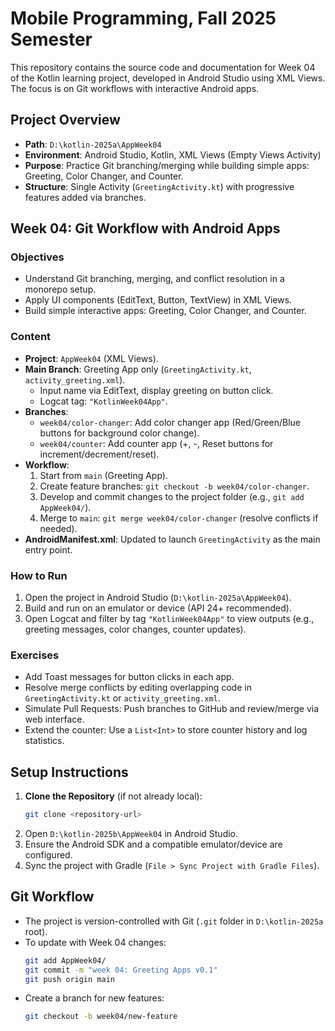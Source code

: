 # Mobile Programming, Fall 2025 Semester

This repository contains the source code and documentation for Week 04 of the Kotlin learning project, developed in Android Studio using XML Views. The focus is on Git workflows with interactive Android apps.

## Project Overview
- **Path**: `D:\kotlin-2025a\AppWeek04`
- **Environment**: Android Studio, Kotlin, XML Views (Empty Views Activity)
- **Purpose**: Practice Git branching/merging while building simple apps: Greeting, Color Changer, and Counter.
- **Structure**: Single Activity (`GreetingActivity.kt`) with progressive features added via branches.

## Week 04: Git Workflow with Android Apps
### Objectives
- Understand Git branching, merging, and conflict resolution in a monorepo setup.
- Apply UI components (EditText, Button, TextView) in XML Views.
- Build simple interactive apps: Greeting, Color Changer, and Counter.

### Content
- **Project**: `AppWeek04` (XML Views).
- **Main Branch**: Greeting App only (`GreetingActivity.kt`, `activity_greeting.xml`).
  - Input name via EditText, display greeting on button click.
  - Logcat tag: `"KotlinWeek04App"`.
- **Branches**:
  - `week04/color-changer`: Add color changer app (Red/Green/Blue buttons for background color change).
  - `week04/counter`: Add counter app (+, -, Reset buttons for increment/decrement/reset).
- **Workflow**:
  1. Start from `main` (Greeting App).
  2. Create feature branches: `git checkout -b week04/color-changer`.
  3. Develop and commit changes to the project folder (e.g., `git add AppWeek04/`).
  4. Merge to `main`: `git merge week04/color-changer` (resolve conflicts if needed).
- **AndroidManifest.xml**: Updated to launch `GreetingActivity` as the main entry point.

### How to Run
1. Open the project in Android Studio (`D:\kotlin-2025a\AppWeek04`).
2. Build and run on an emulator or device (API 24+ recommended).
3. Open Logcat and filter by tag `"KotlinWeek04App"` to view outputs (e.g., greeting messages, color changes, counter updates).

### Exercises
- Add Toast messages for button clicks in each app.
- Resolve merge conflicts by editing overlapping code in `GreetingActivity.kt` or `activity_greeting.xml`.
- Simulate Pull Requests: Push branches to GitHub and review/merge via web interface.
- Extend the counter: Use a `List<Int>` to store counter history and log statistics.

## Setup Instructions
1. **Clone the Repository** (if not already local):
   ```bash
   git clone <repository-url>
   ```
2. Open `D:\kotlin-2025b\AppWeek04` in Android Studio.
3. Ensure the Android SDK and a compatible emulator/device are configured.
4. Sync the project with Gradle (`File > Sync Project with Gradle Files`).

## Git Workflow
- The project is version-controlled with Git (`.git` folder in `D:\kotlin-2025a` root).
- To update with Week 04 changes:
  ```bash
  git add AppWeek04/
  git commit -m "week 04: Greeting Apps v0.1"
  git push origin main
  ```
- Create a branch for new features:
  ```bash
  git checkout -b week04/new-feature
  ```
